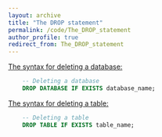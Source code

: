 ```yaml
---
layout: archive
title: "The DROP statement"
permalink: /code/The_DROP_statement
author_profile: true
redirect_from: The_DROP_statement
---
```


<u>The syntax for deleting a database:</u>
```sql
	-- Deleting a database 
	DROP DATABASE IF EXISTS database_name;
```

<u>The syntax for deleting a table:</u>
```sql
	-- Deleting a table 
	DROP TABLE IF EXISTS table_name;	
```
